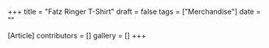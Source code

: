 +++
title = "Fatz Ringer T-Shirt"
draft = false
tags = ["Merchandise"]
date = ""

[Article]
contributors = []
gallery = []
+++